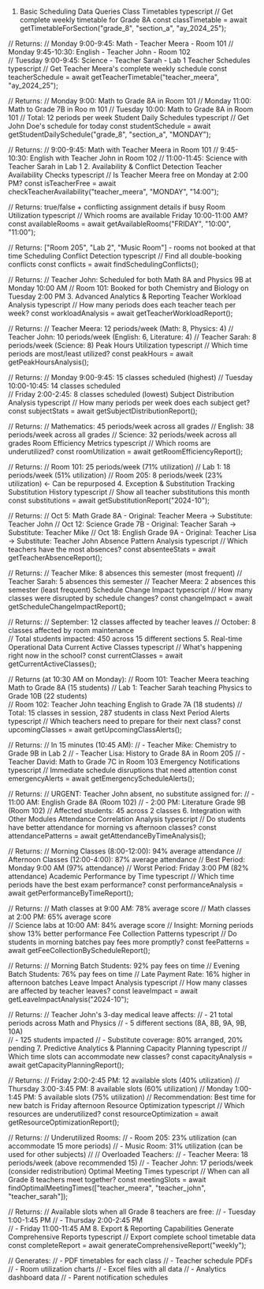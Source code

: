<!-- https://www.perplexity.ai/search/my-exact-problem-right-now-ive-710Pe8EnTXuHmfeqEfgUpA#1 -->

1. Basic Scheduling Data Queries
   Class Timetables
   typescript
   // Get complete weekly timetable for Grade 8A
   const classTimetable = await getTimetableForSection("grade_8", "section_a", "ay_2024_25");

// Returns:
// Monday 9:00-9:45: Math - Teacher Meera - Room 101
// Monday 9:45-10:30: English - Teacher John - Room 102  
// Tuesday 9:00-9:45: Science - Teacher Sarah - Lab 1
Teacher Schedules
typescript
// Get Teacher Meera's complete weekly schedule
const teacherSchedule = await getTeacherTimetable("teacher_meera", "ay_2024_25");

// Returns:
// Monday 9:00: Math to Grade 8A in Room 101
// Monday 11:00: Math to Grade 7B in Roo
m 101
// Tuesday 10:00: Math to Grade 8A in Room 101
// Total: 12 periods per week
Student Daily Schedules
typescript
// Get John Doe's schedule for today
const studentSchedule = await getStudentDailySchedule("grade_8", "section_a", "MONDAY");

// Returns:
// 9:00-9:45: Math with Teacher Meera in Room 101
// 9:45-10:30: English with Teacher John in Room 102
// 11:00-11:45: Science with Teacher Sarah in Lab 1 2. Availability & Conflict Detection
Teacher Availability Checks
typescript
// Is Teacher Meera free on Monday at 2:00 PM?
const isTeacherFree = await checkTeacherAvailability("teacher_meera", "MONDAY", "14:00");

// Returns: true/false + conflicting assignment details if busy
Room Utilization
typescript
// Which rooms are available Friday 10:00-11:00 AM?
const availableRooms = await getAvailableRooms("FRIDAY", "10:00", "11:00");

// Returns: ["Room 205", "Lab 2", "Music Room"] - rooms not booked at that time
Scheduling Conflict Detection
typescript
// Find all double-booking conflicts
const conflicts = await findSchedulingConflicts();

// Returns:
// Teacher John: Scheduled for both Math 8A and Physics 9B at Monday 10:00 AM
// Room 101: Booked for both Chemistry and Biology on Tuesday 2:00 PM 3. Advanced Analytics & Reporting
Teacher Workload Analysis
typescript
// How many periods does each teacher teach per week?
const workloadAnalysis = await getTeacherWorkloadReport();

// Returns:
// Teacher Meera: 12 periods/week (Math: 8, Physics: 4)
// Teacher John: 10 periods/week (English: 6, Literature: 4)
// Teacher Sarah: 8 periods/week (Science: 8)
Peak Hours Utilization
typescript
// Which time periods are most/least utilized?
const peakHours = await getPeakHoursAnalysis();

// Returns:
// Monday 9:00-9:45: 15 classes scheduled (highest)
// Tuesday 10:00-10:45: 14 classes scheduled  
// Friday 2:00-2:45: 8 classes scheduled (lowest)
Subject Distribution Analysis
typescript
// How many periods per week does each subject get?
const subjectStats = await getSubjectDistributionReport();

// Returns:
// Mathematics: 45 periods/week across all grades
// English: 38 periods/week across all grades
// Science: 32 periods/week across all grades
Room Efficiency Metrics
typescript
// Which rooms are underutilized?
const roomUtilization = await getRoomEfficiencyReport();

// Returns:
// Room 101: 25 periods/week (71% utilization)
// Lab 1: 18 periods/week (51% utilization)
// Room 205: 8 periods/week (23% utilization) ← Can be repurposed 4. Exception & Substitution Tracking
Substitution History
typescript
// Show all teacher substitutions this month
const substitutions = await getSubstitutionReport("2024-10");

// Returns:
// Oct 5: Math Grade 8A - Original: Teacher Meera → Substitute: Teacher John
// Oct 12: Science Grade 7B - Original: Teacher Sarah → Substitute: Teacher Mike
// Oct 18: English Grade 9A - Original: Teacher Lisa → Substitute: Teacher John
Absence Pattern Analysis
typescript
// Which teachers have the most absences?
const absenteeStats = await getTeacherAbsenceReport();

// Returns:
// Teacher Mike: 8 absences this semester (most frequent)
// Teacher Sarah: 5 absences this semester
// Teacher Meera: 2 absences this semester (least frequent)
Schedule Change Impact
typescript
// How many classes were disrupted by schedule changes?
const changeImpact = await getScheduleChangeImpactReport();

// Returns:
// September: 12 classes affected by teacher leaves
// October: 8 classes affected by room maintenance  
// Total students impacted: 450 across 15 different sections 5. Real-time Operational Data
Current Active Classes
typescript
// What's happening right now in the school?
const currentClasses = await getCurrentActiveClasses();

// Returns (at 10:30 AM on Monday):
// Room 101: Teacher Meera teaching Math to Grade 8A (15 students)
// Lab 1: Teacher Sarah teaching Physics to Grade 10B (22 students)  
// Room 102: Teacher John teaching English to Grade 7A (18 students)
// Total: 15 classes in session, 287 students in class
Next Period Alerts
typescript
// Which teachers need to prepare for their next class?
const upcomingClasses = await getUpcomingClassAlerts();

// Returns:
// In 15 minutes (10:45 AM):
// - Teacher Mike: Chemistry to Grade 9B in Lab 2
// - Teacher Lisa: History to Grade 8A in Room 205
// - Teacher David: Math to Grade 7C in Room 103
Emergency Notifications
typescript
// Immediate schedule disruptions that need attention
const emergencyAlerts = await getEmergencyScheduleAlerts();

// Returns:
// URGENT: Teacher John absent, no substitute assigned for:
// - 11:00 AM: English Grade 8A (Room 102)
// - 2:00 PM: Literature Grade 9B (Room 102)
// Affected students: 45 across 2 classes 6. Integration with Other Modules
Attendance Correlation Analysis
typescript
// Do students have better attendance for morning vs afternoon classes?
const attendancePatterns = await getAttendanceByTimeAnalysis();

// Returns:
// Morning Classes (8:00-12:00): 94% average attendance
// Afternoon Classes (12:00-4:00): 87% average attendance
// Best Period: Monday 9:00 AM (97% attendance)
// Worst Period: Friday 3:00 PM (82% attendance)
Academic Performance by Time
typescript
// Which time periods have the best exam performance?
const performanceAnalysis = await getPerformanceByTimeReport();

// Returns:
// Math classes at 9:00 AM: 78% average score
// Math classes at 2:00 PM: 65% average score  
// Science labs at 10:00 AM: 84% average score
// Insight: Morning periods show 13% better performance
Fee Collection Patterns
typescript
// Do students in morning batches pay fees more promptly?
const feePatterns = await getFeeCollectionByScheduleReport();

// Returns:
// Morning Batch Students: 92% pay fees on time
// Evening Batch Students: 76% pay fees on time
// Late Payment Rate: 16% higher in afternoon batches
Leave Impact Analysis
typescript
// How many classes are affected by teacher leaves?
const leaveImpact = await getLeaveImpactAnalysis("2024-10");

// Returns:
// Teacher John's 3-day medical leave affects:
// - 21 total periods across Math and Physics
// - 5 different sections (8A, 8B, 9A, 9B, 10A)  
// - 125 students impacted
// - Substitute coverage: 80% arranged, 20% pending 7. Predictive Analytics & Planning
Capacity Planning
typescript
// Which time slots can accommodate new classes?
const capacityAnalysis = await getCapacityPlanningReport();

// Returns:
// Friday 2:00-2:45 PM: 12 available slots (40% utilization)
// Thursday 3:00-3:45 PM: 8 available slots (60% utilization)
// Monday 1:00-1:45 PM: 5 available slots (75% utilization)
// Recommendation: Best time for new batch is Friday afternoon
Resource Optimization
typescript
// Which resources are underutilized?
const resourceOptimization = await getResourceOptimizationReport();

// Returns:
// Underutilized Rooms:
// - Room 205: 23% utilization (can accommodate 15 more periods)
// - Music Room: 31% utilization (can be used for other subjects)
//
// Overloaded Teachers:
// - Teacher Meera: 18 periods/week (above recommended 15)
// - Teacher John: 17 periods/week (consider redistribution)
Optimal Meeting Times
typescript
// When can all Grade 8 teachers meet together?
const meetingSlots = await findOptimalMeetingTimes(["teacher_meera", "teacher_john", "teacher_sarah"]);

// Returns:
// Available slots when all Grade 8 teachers are free:
// - Tuesday 1:00-1:45 PM
// - Thursday 2:00-2:45 PM  
// - Friday 11:00-11:45 AM 8. Export & Reporting Capabilities
Generate Comprehensive Reports
typescript
// Export complete school timetable data
const completeReport = await generateComprehensiveReport("weekly");

// Generates:
// - PDF timetables for each class
// - Teacher schedule PDFs
// - Room utilization charts
// - Excel files with all data
// - Analytics dashboard data
// - Parent notification schedules

